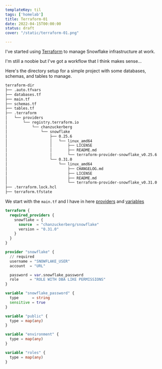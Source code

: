 ```yaml
---
templateKey: til
tags: ['homelab']
title: Terraform-01
date: 2022-04-15T00:00:00
status: draft
cover: "/static/terraform-01.png"

---
```


I've started using [Terraform](https://www.terraform.io/) to manage Snowflake infrastructure at work.

I'm still a noobie but I've got a workflow that I think makes sense...

Here's the directory setup for a simple project with some databases, schemas, and tables to manage.

```bash
terraform-dir
├── .auto.tfvars
├── databases.tf
├── main.tf
├── schemas.tf
├── tables.tf
├── .terraform
│   └── providers
│       └── registry.terraform.io
│           └── chanzuckerberg
│               └── snowflake
│                   ├── 0.25.6
│                   │   └── linux_amd64
│                   │       ├── LICENSE
│                   │       ├── README.md
│                   │       └── terraform-provider-snowflake_v0.25.6
│                   └── 0.31.0
│                       └── linux_amd64
│                           ├── CHANGELOG.md
│                           ├── LICENSE
│                           ├── README.md
│                           └── terraform-provider-snowflake_v0.31.0
├── .terraform.lock.hcl
├── terraform.tfstate
```


We start with the `main.tf` and I have in here [providers](https://www.terraform.io/language/providers) and [variables](https://www.terraform.io/language/values/variables)

```terraform
terraform {
  required_providers {
    snowflake = {
      source  = "chanzuckerberg/snowflake"
      version = "0.31.0"
    }
  }
}

provider "snowflake" {
  // required
  username = "SNOWFLAKE_USER"
  account  = "URL"

  password = var.snowflake_password
  role     = "ROLE WITH DBA LIKE PERMISSIONS"
}

variable "snowflake_password" {
  type      = string
  sensitive = true
}

variable "public" {
  type = map(any)
}

variable "environment" {
  type = map(any)
}

variable "roles" {
  type = map(any)
}

```
